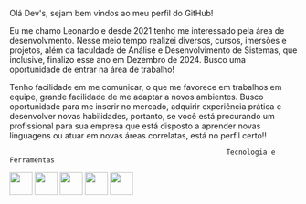 Olá Dev's, sejam bem vindos ao meu perfil do GitHub!

Eu me chamo Leonardo e desde 2021 tenho me interessado pela área de desenvolvmento. Nesse meio tempo realizei diversos, cursos, imersões e projetos, além da faculdade de Análise e Desenvolvimento de Sistemas, que inclusive, finalizo esse ano em Dezembro de 2024. Busco uma oportunidade de entrar na área de trabalho!

Tenho facilidade em me comunicar, o que me favorece em trabalhos em equipe, grande facilidade de me adaptar a novos ambientes. Busco oportunidade para me inserir no mercado, adquirir experiência prática e desenvolver novas habilidades, portanto, se você está procurando um profissional para sua empresa que está disposto a aprender novas linguagens ou atuar em novas áreas correlatas, está no perfil certo!!



                                                         Tecnologia e Ferramentas

<img src="https://cdn.jsdelivr.net/gh/devicons/devicon/icons/css3/css3-original.svg" width="40" height="40"/>  <img src="https://cdn.jsdelivr.net/gh/devicons/devicon/icons/html5/html5-original.svg"  width="40" height="40"/> <img src="https://cdn.jsdelivr.net/gh/devicons/devicon/icons/javascript/javascript-original.svg" width="40" height="40"/> <img src="https://cdn.jsdelivr.net/gh/devicons/devicon/icons/python/python-original.svg" width="40" height="40"/> <img src="https://cdn.jsdelivr.net/gh/devicons/devicon/icons/react/react-original.svg" width="40" height="40"/>
          
          
          
          
